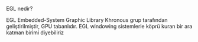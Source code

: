 EGL nedir?

EGL Embedded-System Graphic Library Khronous grup tarafından geliştirilmiştir, GPU tabanlıdır. EGL windowing sistemlerle köprü kuran bir ara katman birimi diyebiliriz 